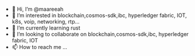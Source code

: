- 👋 Hi, I’m @maareeah
- 👀 I’m interested in blockchain,cosmos-sdk,ibc, hyperledger fabric, IOT, k8s, voip, networking, rtp...
- 🌱 I’m currently learning rust
- 💞️ I’m looking to collaborate on blockchain,cosmos-sdk,ibc, hyperledger fabric, IOT
- 📫 How to reach me ...

<!---
maareeah/maareeah is a ✨ special ✨ repository because its `README.md` (this file) appears on your GitHub profile.
You can click the Preview link to take a look at your changes.
--->
